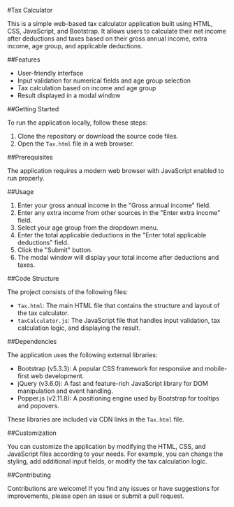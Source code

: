 #Tax Calculator

This is a simple web-based tax calculator application built using HTML, CSS, JavaScript, and Bootstrap. It allows users to calculate their net income after deductions and taxes based on their gross annual income, extra income, age group, and applicable deductions.

##Features

- User-friendly interface
- Input validation for numerical fields and age group selection
- Tax calculation based on income and age group
- Result displayed in a modal window

##Getting Started

To run the application locally, follow these steps:

1. Clone the repository or download the source code files.
2. Open the `Tax.html` file in a web browser.

##Prerequisites

The application requires a modern web browser with JavaScript enabled to run properly.

##Usage

1. Enter your gross annual income in the "Gross annual income" field.
2. Enter any extra income from other sources in the "Enter extra income" field.
3. Select your age group from the dropdown menu.
4. Enter the total applicable deductions in the "Enter total applicable deductions" field.
5. Click the "Submit" button.
6. The modal window will display your total income after deductions and taxes.

##Code Structure 

The project consists of the following files:

- `Tax.html`: The main HTML file that contains the structure and layout of the tax calculator.
- `taxCalculator.js`: The JavaScript file that handles input validation, tax calculation logic, and displaying the result.

##Dependencies

The application uses the following external libraries:

- Bootstrap (v5.3.3): A popular CSS framework for responsive and mobile-first web development.
- jQuery (v3.6.0): A fast and feature-rich JavaScript library for DOM manipulation and event handling.
- Popper.js (v2.11.8): A positioning engine used by Bootstrap for tooltips and popovers.

These libraries are included via CDN links in the `Tax.html` file.

##Customization

You can customize the application by modifying the HTML, CSS, and JavaScript files according to your needs. For example, you can change the styling, add additional input fields, or modify the tax calculation logic.

##Contributing

Contributions are welcome! If you find any issues or have suggestions for improvements, please open an issue or submit a pull request.
